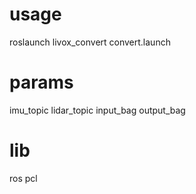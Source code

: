 # usage
roslaunch livox_convert convert.launch
# params
imu_topic
lidar_topic
input_bag
output_bag
# lib
ros pcl